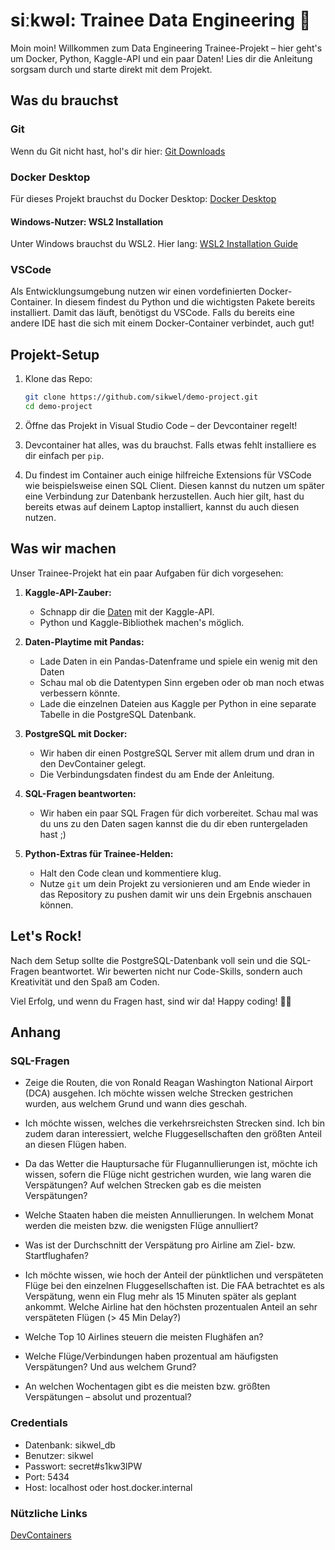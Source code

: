 # siːkwəl: Trainee Data Engineering 🚀

Moin moin! Willkommen zum Data Engineering Trainee-Projekt – hier geht's um Docker, Python, Kaggle-API und ein paar Daten! Lies dir die Anleitung sorgsam durch und starte direkt mit dem Projekt.

## Was du brauchst

### Git

Wenn du Git nicht hast, hol's dir hier: [Git Downloads](https://git-scm.com/downloads)

### Docker Desktop

Für dieses Projekt brauchst du Docker Desktop: [Docker Desktop](https://www.docker.com/products/docker-desktop)

#### Windows-Nutzer: WSL2 Installation

Unter Windows brauchst du WSL2. Hier lang: [WSL2 Installation Guide](https://docs.docker.com/desktop/wsl/)

### VSCode

Als Entwicklungsumgebung nutzen wir einen vordefinierten Docker-Container. In diesem findest du Python und die wichtigsten Pakete bereits installiert. Damit das läuft, benötigst du VSCode. Falls du bereits eine andere IDE hast die sich mit einem Docker-Container verbindet, auch gut!

## Projekt-Setup

1. Klone das Repo:

    ```bash
    git clone https://github.com/sikwel/demo-project.git
    cd demo-project
    ```

2. Öffne das Projekt in Visual Studio Code – der Devcontainer regelt!

3. Devcontainer hat alles, was du brauchst. Falls etwas fehlt installiere es dir einfach per `pip`.

4. Du findest im Container auch einige hilfreiche Extensions für VSCode wie beispielsweise einen SQL Client. Diesen kannst du nutzen um später eine Verbindung zur Datenbank herzustellen. Auch hier gilt, hast du bereits etwas auf deinem Laptop installiert, kannst du auch diesen nutzen.

## Was wir machen

Unser Trainee-Projekt hat ein paar Aufgaben für dich vorgesehen:

1. **Kaggle-API-Zauber:**
    - Schnapp dir die [Daten](https://www.kaggle.com/datasets/usdot/flight-delays?select=flights.csv) mit der Kaggle-API.
    - Python und Kaggle-Bibliothek machen's möglich.

2. **Daten-Playtime mit Pandas:**
    - Lade Daten in ein Pandas-Datenframe und spiele ein wenig mit den Daten
    - Schau mal ob die Datentypen Sinn ergeben oder ob man noch etwas verbessern könnte.
    - Lade die einzelnen Dateien aus Kaggle per Python in eine separate Tabelle in die PostgreSQL Datenbank.

3. **PostgreSQL mit Docker:**
    - Wir haben dir einen PostgreSQL Server mit allem drum und dran in den DevContainer gelegt.
    - Die Verbindungsdaten findest du am Ende der Anleitung.

4. **SQL-Fragen beantworten:**
    - Wir haben ein paar SQL Fragen für dich vorbereitet. Schau mal was du uns zu den Daten sagen kannst die du dir eben runtergeladen hast ;)

5. **Python-Extras für Trainee-Helden:**
    - Halt den Code clean und kommentiere klug.
    - Nutze `git` um dein Projekt zu versionieren und am Ende wieder in das Repository zu pushen damit wir uns dein Ergebnis anschauen können.

## Let's Rock!

Nach dem Setup sollte die PostgreSQL-Datenbank voll sein und die SQL-Fragen beantwortet. Wir bewerten nicht nur Code-Skills, sondern auch Kreativität und den Spaß am Coden.

Viel Erfolg, und wenn du Fragen hast, sind wir da! Happy coding! 🚀✨


## Anhang

### SQL-Fragen

- Zeige die Routen, die von Ronald Reagan Washington National Airport (DCA) ausgehen. Ich möchte wissen
welche Strecken gestrichen wurden, aus welchem Grund und wann dies geschah.

- Ich möchte wissen, welches die verkehrsreichsten Strecken sind. Ich bin zudem daran interessiert, welche
Fluggesellschaften den größten Anteil an diesen Flügen haben.

- Da das Wetter die Hauptursache für Flugannullierungen ist, möchte ich wissen, sofern die Flüge
nicht gestrichen wurden, wie lang waren die Verspätungen? Auf welchen Strecken gab es die meisten Verspätungen?

- Welche Staaten haben die meisten Annullierungen. In welchem Monat werden die meisten bzw. die wenigsten Flüge annulliert?

- Was ist der Durchschnitt der Verspätung pro Airline am Ziel- bzw. Startflughafen?

- Ich möchte wissen, wie hoch der Anteil der pünktlichen und verspäteten Flüge bei den einzelnen Fluggesellschaften ist. Die FAA betrachtet es als Verspätung, wenn ein Flug mehr als 15 Minuten später als geplant ankommt. Welche Airline hat den höchsten prozentualen Anteil an sehr verspäteten Flügen (> 45 Min Delay?)

- Welche Top 10 Airlines steuern die meisten Flughäfen an? 

- Welche Flüge/Verbindungen haben prozentual am häufigsten Verspätungen? Und aus welchem Grund?

- An welchen Wochentagen gibt es die meisten bzw. größten Verspätungen – absolut und prozentual? 


### Credentials

- Datenbank:  sikwel_db
- Benutzer:   sikwel
- Passwort:   secret#s1kw3lPW
- Port:       5434
- Host:       localhost oder host.docker.internal

### Nützliche Links

[DevContainers](https://code.visualstudio.com/docs/devcontainers/containers#_quick-start-open-an-existing-folder-in-a-container)
